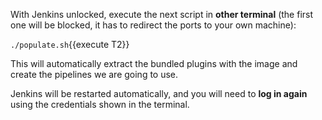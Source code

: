 With Jenkins unlocked, execute the next script in **other terminal** (the first one will be blocked, it has to redirect the ports to your own machine):

`./populate.sh`{{execute T2}}

This will automatically extract the bundled plugins with the image and create the pipelines we are going to use.

Jenkins will be restarted automatically, and you will need to **log in again** using the credentials shown in the terminal.

